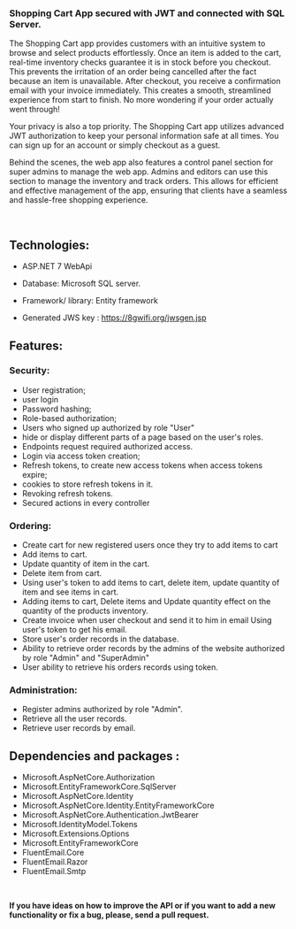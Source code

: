 ### Shopping Cart App secured with JWT and connected with SQL Server.

The Shopping Cart app provides customers with an intuitive system to browse and select products effortlessly. Once an item is added to the cart, real-time inventory checks guarantee it is in stock before you checkout. This prevents the irritation of an order being cancelled after the fact because an item is unavailable.
After checkout, you receive a confirmation email with your invoice immediately. This creates a smooth, streamlined experience from start to finish. No more wondering if your order actually went through!

Your privacy is also a top priority. The Shopping Cart app utilizes advanced JWT authorization to keep your personal information safe at all times. You can sign up for an account or simply checkout as a guest.

Behind the scenes, the web app also features a control panel section for super admins to manage the web app. Admins and editors can use this section to manage the inventory and track orders. This allows for efficient and effective management of the app, ensuring that clients have a seamless and hassle-free shopping experience.



</br>

## **Technologies:**
- ASP.NET 7 WebApi
- Database: Microsoft SQL server.
- Framework/ library: Entity framework 

- Generated JWS key : https://8gwifi.org/jwsgen.jsp


## **Features:**
  ### Security:
   - User registration;
   - user login
   - Password hashing;
   - Role-based authorization;
   - Users who signed up authorized by role "User"
   - hide or display different parts of a page based on the user's roles.
   - Endpoints request required authorized access.
   - Login via access token creation;
   - Refresh tokens, to create new access tokens when access tokens expire;
   - cookies to store refresh tokens in it. 
   - Revoking refresh tokens.
   - Secured actions in every controller
   
   
  ### Ordering:
   - Create cart for new registered users once they try to add items to cart
   - Add items to cart.
   - Update quantity of item in the cart.
   - Delete item from cart.
   - Using user's token to add items to cart, delete item, update quantity of item and see items in cart.     
   - Adding items to cart, Delete items and Update quantity effect on the quantity of the  products inventory.
   - Create invoice when user checkout and send it to him in email Using user's token to get his email.
   - Store user's order records in the database.
   - Ability to retrieve order records by the admins of the website authorized by role "Admin" and "SuperAdmin"
   - User ability to retrieve his orders records using token.
   
   
 
 ### Administration:
   - Register admins authorized by role "Admin".
   - Retrieve all the user records.
   - Retrieve user records by email.
   
 

## **Dependencies and packages :**
- Microsoft.AspNetCore.Authorization
- Microsoft.EntityFrameworkCore.SqlServer
- Microsoft.AspNetCore.Identity
- Microsoft.AspNetCore.Identity.EntityFrameworkCore
- Microsoft.AspNetCore.Authentication.JwtBearer
- Microsoft.IdentityModel.Tokens
- Microsoft.Extensions.Options
- Microsoft.EntityFrameworkCore
- FluentEmail.Core
- FluentEmail.Razor
- FluentEmail.Smtp


</br>

**If you have ideas on how to improve the API or if you want to add a new functionality or fix a bug, please, send a pull request.**
